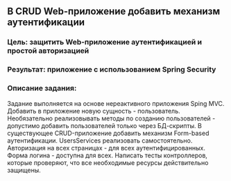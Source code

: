 ## В CRUD Web-приложение добавить механизм аутентификации
### Цель: защитить Web-приложение аутентификацией и простой авторизацией
### Результат: приложение с использованием Spring Security
### Описание задания:
Задание выполняется на основе нереактивного приложения Sping MVC.
Добавить в приложение новую сущность - пользователь. 
Необязательно реализовывать методы по созданию пользователей - допустимо добавить пользователей только через БД-скрипты.
В существующее CRUD-приложение добавить механизм Form-based аутентификации.
UsersServices реализовать самостоятельно.
Авторизация на всех страницах - для всех аутентифицированных. Форма логина - доступна для всех.
Написать тесты контроллеров, которые проверяют, что все необходимые ресурсы действительно защищены.